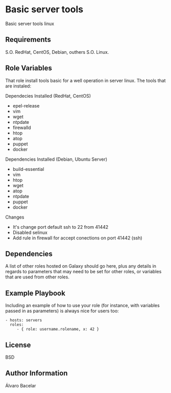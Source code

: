 Basic server tools
=========

Basic server tools linux

Requirements
------------

S.O. RedHat, CentOS, Debian, outhers S.O. Linux.

Role Variables
--------------

That role install tools basic for a well operation in server linux. The tools that are instaled: 

Dependecies Installed (RedHat, CentOS)
- epel-release
- vim
- wget
- ntpdate
- firewalld
- htop
- atop
- puppet
- docker

Dependencies Installed (Debian, Ubuntu Server)
- build-essential
- vim
- htop
- wget
- atop
- ntpdate
- puppet
- docker

Changes
- It's change port default ssh to 22 from 41442
- Disabled selinux
- Add rule in firewall for accept conections on port 41442 (ssh)


Dependencies
------------

A list of other roles hosted on Galaxy should go here, plus any details in regards to parameters that may need to be set for other roles, or variables that are used from other roles.

Example Playbook
----------------

Including an example of how to use your role (for instance, with variables passed in as parameters) is always nice for users too:

    - hosts: servers
      roles:
         - { role: username.rolename, x: 42 }

License
-------

BSD

Author Information
------------------

Álvaro Bacelar

